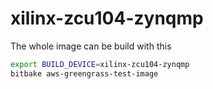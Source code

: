# xilinx-zcu104-zynqmp

The whole image can be build with this
```bash
export BUILD_DEVICE=xilinx-zcu104-zynqmp
bitbake aws-greengrass-test-image
```
